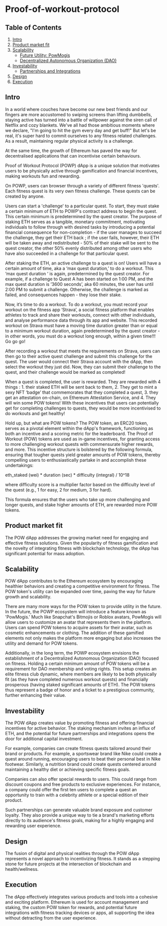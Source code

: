 # Proof-of-workout-protocol

## Table of Contents
1. [Intro](#intro)
2. [Product market fit](#product-market-fit)
3. [Scalability](#scalability)
   - [Future Utility: PowMogis](#future-utility-powmogis)
   - [Decentralized Autonomous Organization (DAO)](#decentralized-autonomous-organization-dao)
4. [Investability](#investability)
   - [Partnerships and Integrations](#partnerships-and-integrations)
5. [Design](#design)
6. [Execution](#execution)

## Intro 
In a world where couches have become our new best friends and our fingers are more accustomed to swiping screens than lifting dumbbells, staying active has turned into a battle of willpower against the siren call of Netflix and cozy blankets. We've all had those ambitious moments where we declare, "I'm going to hit the gym every day and get buff!" But let's be real, it's super hard to commit ourselves to any fitness related challenges. As a result, maintaining regular physical activity is a challenge.

At the same time, the growth of Ethereum has paved the way for decentralised applications that can incentivise certain behaviours.

Proof of Workout Protocol (POWP) dApp is a unique solution that motivates users to be physically active through gamification and financial incentives, making workouts fun and rewarding.

On POWP, users can browser through a variety of different fitness 'quests'. Each fitness quest is its very own fitness challenge. These quests can be created by anyone.

Users can start a 'challenge' to a particular quest. To start, they must stake a certain minimum of ETH to POWP's contract address to begin the quest. This certain minimum is predetermined by the quest creator. The purpose of staking ETH serves as a tangible, monetary commitment, motivating individuals to follow through with desired tasks by introducing a potential financial consequence for non-completion - if the user manages to succeed the challenge, they get their ETH back ; if the user fails, however, their ETH will be taken away and redistributed - 50% of their stake will be sent to the quest creator, the other 50% evenly distributed among other users who have also succeeded in a challenge for that particular quest.

After staking the ETH, an active challenge to a quest is on! Users will have a certain amount of time, aka a ‘max quest duration,’ to do a workout. This ‘max quest duration ‘ is again, predetermined by the quest creator. For example, if a challenge to Quest A has been started on 1:00 PM, and the max quest duration is ’3600 seconds’, aka 60 minutes, the user has until 2:00 PM to submit a challenge. Otherwise, the challenge is marked as failed, and consequences happen - they lose their stake.

Now, it’s time to do a workout. To do a workout, you must record your workout on the fitness app ‘Strava’, a social fitness platform that enables athletes to track and share their workouts, connect with other individuals, and analyse performance data through its app and website. This recorded workout on Strava must have a moving time duration greater than or equal to a minimum workout duration, again predetermined by the quest creator - in other words, you must do a workout long enough, within a given time!!! Go go go!

After recording a workout that meets the requirements on Strava, users can then go to their active quest challenge and submit this challenge for the quest. The user would connect their Strava account with the dApp, then select the workout they just did. Now, they can submit their challenge to the quest, and their challenge would be marked as completed!

When a quest is completed, the user is rewarded. They are rewarded with 4 things : 1. their staked ETH will be sent back to them, 2. They get to mint a sexy NFT ‘badge’ that commemorates that they completed a quest, 3. they get an attestation on-chain, on Ethereum Attestation Service, and 4. They will win some POW tokens! With these incentives that users can potentially get for completing challenges to quests, they would be more incentivised to do workouts and get healthy!

Hold up, but what are POW tokens? The POW token, an ERC20 token, serves as a pivotal element within the dApp's framework, functioning as both an incentive and a scoring metric for the leaderboard. The Proof of Workout (POW) tokens are used as in-game incentives, for granting access to more challenging workout quests with commensurate higher rewards, and more. This incentive structure is bolstered by the following formula, ensuring that tougher quests yield greater amounts of POW tokens, thereby compelling users to enthusiastically partake in and accomplish these undertakings:

eth_staked (wei) * duration (sec) * difficulty (integral) / 10^18

where difficulty score is a multiplier factor based on the difficulty level of the quest (e.g., 1 for easy, 2 for medium, 3 for hard).

This formula ensures that the users who take up more challenging and longer quests, and stake higher amounts of ETH, are rewarded more POW tokens. 

## Product market fit
The POW dApp addresses the growing market need for engaging and effective fitness solutions. Given the popularity of fitness gamification and the novelty of integrating fitness with blockchain technology, the dApp has significant potential for mass adoption.
 
## Scalability
POW dApp contributes to the Ethereum ecosystem by encouraging healthier behaviors and creating a competitive environment for fitness. The POW token's utility can be expanded over time, paving the way for future growth and scalability.

There are many more ways for the POW token to provide utility in the future.  In the future, the POWP ecosystem will introduce a feature known as 'PowMogis.' Much like Snapchat's Bitmojis or Roblox avatars, PowMogis will allow users to customize an avatar that represents them in the platform. Users can spend POW tokens to acquire assets for their avatar, such as cosmetic enhancements or clothing. The addition of these gamified elements not only makes the platform more engaging but also increases the utility and demand for POW tokens. 

Additionally, in the long term, the POWP ecosystem envisions the establishment of a Decentralized Autonomous Organization (DAO) focused on fitness. Holding a certain minimum amount of POW tokens will be a requirement for DAO membership and voting rights. This setup creates an elite fitness club dynamic, where members are likely to be both physically fit (as they have completed numerous workout quests) and financially prosperous (having staked significant amounts of ETH). The POW tokens thus represent a badge of honor and a ticket to a prestigious community, further enhancing their value.

## Investability
The POW dApp creates value by promoting fitness and offering financial incentives for active behavior. The staking mechanism invites an influx of ETH, and the potential for future partnerships and integrations opens the door for additional capital investment.

For example, companies can create fitness quests tailored around their brand or products. For example, a sportswear brand like Nike could create a quest around running, encouraging users to beat their personal best in Nike footwear. Similarly, a nutrition brand could create quests centered around maintaining a healthy diet or achieving specific fitness goals.

Companies can also offer special rewards to users. This could range from discount coupons and free products to exclusive experiences. For instance, a company could offer the first ten users to complete a quest an opportunity to train with a celebrity athlete or a special edition of their product.

Such partnerships can generate valuable brand exposure and customer loyalty. They also provide a unique way to tie a brand's marketing efforts directly to its audience's fitness goals, making for a highly engaging and rewarding user experience.

## Design
The fusion of digital and physical realities through the POW dApp represents a novel approach to incentivizing fitness. It stands as a stepping stone for future projects at the intersection of blockchain and health/wellness.

## Execution
The dApp effectively integrates various products and tools into a cohesive and exciting platform. Ethereum is used for account management and staking, the custom POW token for rewards, and potential future integrations with fitness tracking devices or apps, all supporting the idea without detracting from the user experience.

